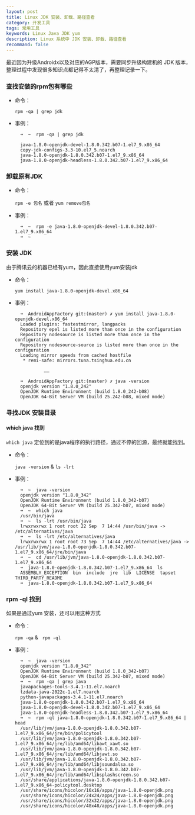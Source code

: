 ```yaml
---
layout: post
title: Linux JDK 安装、卸载、路径查看
category: 开发工具
tags: 常用工具
keywords: Linux Java JDK yum
description: Linux 系统中 JDK 安装、卸载、路径查看
recommand: false
---
```


最近因为升级Androidx以及对应的AGP版本，需要同步升级构建机的 JDK 版本，整理过程中发现很多知识点都记得不太清了，再整理记录一下。

### 查找安装的rpm包有哪些

- 命令：

	`rpm -qa | grep jdk`
	
- 事例：

		➜  ~  rpm -qa | grep jdk
		
		java-1.8.0-openjdk-devel-1.8.0.342.b07-1.el7_9.x86_64
		copy-jdk-configs-3.3-10.el7_5.noarch
		java-1.8.0-openjdk-1.8.0.342.b07-1.el7_9.x86_64
		java-1.8.0-openjdk-headless-1.8.0.342.b07-1.el7_9.x86_64

### 卸载原有JDK

- 命令：

	`rpm -e 包名` 或者 `yum remove包名`

- 事例：

		➜  ~  rpm -e java-1.8.0-openjdk-devel-1.8.0.342.b07-1.el7_9.x86_64
		➜  ~  

### 安装 JDK

由于腾讯云的机器已经有yum，因此直接使用yum安装jdk

- 命令：

    `yum install java-1.8.0-openjdk-devel.x86_64`
    
- 事例：

        ➜  AndroidAppFactory git:(master) ✗ yum install java-1.8.0-openjdk-devel.x86_64
        Loaded plugins: fastestmirror, langpacks
        Repository epel is listed more than once in the configuration
        Repository nodesource is listed more than once in the configuration
        Repository nodesource-source is listed more than once in the configuration
        Loading mirror speeds from cached hostfile
         * remi-safe: mirrors.tuna.tsinghua.edu.cn
            
                 ……
    
        ➜  AndroidAppFactory git:(master) ✗ java -version
        openjdk version "1.8.0_242"
        OpenJDK Runtime Environment (build 1.8.0_242-b08)
        OpenJDK 64-Bit Server VM (build 25.242-b08, mixed mode)
    

### 寻找JDK 安装目录

#### which java 找到

`which java` 定位到的是java程序的执行路径，通过不停的回源，最终就能找到。

- 命令：

    `java -version` & `ls -lrt `
    
- 事例：

		➜  ~  java -version
		openjdk version "1.8.0_342"
		OpenJDK Runtime Environment (build 1.8.0_342-b07)
		OpenJDK 64-Bit Server VM (build 25.342-b07, mixed mode)
		➜  ~  which java
		/usr/bin/java
		➜  ~  ls -lrt /usr/bin/java
		lrwxrwxrwx 1 root root 22 Sep  7 14:44 /usr/bin/java -> /etc/alternatives/java
		➜  ~  ls -lrt /etc/alternatives/java
		lrwxrwxrwx 1 root root 73 Sep  7 14:44 /etc/alternatives/java -> /usr/lib/jvm/java-1.8.0-openjdk-1.8.0.342.b07-1.el7_9.x86_64/jre/bin/java
		➜  ~  cd /usr/lib/jvm/java-1.8.0-openjdk-1.8.0.342.b07-1.el7_9.x86_64
		➜  java-1.8.0-openjdk-1.8.0.342.b07-1.el7_9.x86_64  ls
		ASSEMBLY_EXCEPTION  bin  include  jre  lib  LICENSE  tapset  THIRD_PARTY_README
		➜  java-1.8.0-openjdk-1.8.0.342.b07-1.el7_9.x86_64  
		
### rpm -ql 找到

如果是通过yum 安装，还可以用这种方式

- 命令：

    `rpm -qa` & ` rpm -ql`
    
- 事例：

		➜  ~  java -version
		openjdk version "1.8.0_342"
		OpenJDK Runtime Environment (build 1.8.0_342-b07)
		OpenJDK 64-Bit Server VM (build 25.342-b07, mixed mode)
		➜  ~  rpm -qa | grep java
		javapackages-tools-3.4.1-11.el7.noarch
		tzdata-java-2022c-1.el7.noarch
		python-javapackages-3.4.1-11.el7.noarch
		java-1.8.0-openjdk-1.8.0.342.b07-1.el7_9.x86_64
		java-1.8.0-openjdk-devel-1.8.0.342.b07-1.el7_9.x86_64
		java-1.8.0-openjdk-headless-1.8.0.342.b07-1.el7_9.x86_64
		➜  ~  rpm -ql java-1.8.0-openjdk-1.8.0.342.b07-1.el7_9.x86_64 | head
		/usr/lib/jvm/java-1.8.0-openjdk-1.8.0.342.b07-1.el7_9.x86_64/jre/bin/policytool
		/usr/lib/jvm/java-1.8.0-openjdk-1.8.0.342.b07-1.el7_9.x86_64/jre/lib/amd64/libawt_xawt.so
		/usr/lib/jvm/java-1.8.0-openjdk-1.8.0.342.b07-1.el7_9.x86_64/jre/lib/amd64/libjawt.so
		/usr/lib/jvm/java-1.8.0-openjdk-1.8.0.342.b07-1.el7_9.x86_64/jre/lib/amd64/libjsoundalsa.so
		/usr/lib/jvm/java-1.8.0-openjdk-1.8.0.342.b07-1.el7_9.x86_64/jre/lib/amd64/libsplashscreen.so
		/usr/share/applications/java-1.8.0-openjdk-1.8.0.342.b07-1.el7_9.x86_64-policytool.desktop
		/usr/share/icons/hicolor/16x16/apps/java-1.8.0-openjdk.png
		/usr/share/icons/hicolor/24x24/apps/java-1.8.0-openjdk.png
		/usr/share/icons/hicolor/32x32/apps/java-1.8.0-openjdk.png
		/usr/share/icons/hicolor/48x48/apps/java-1.8.0-openjdk.png